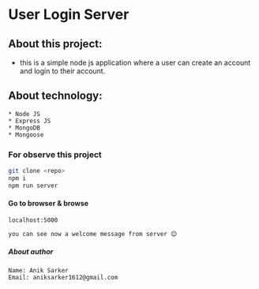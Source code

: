 # User Login Server

## About this project:

* this is a simple node js application where a user can create an account and login to their account.

## About technology:
```
* Node JS
* Express JS
* MongoDB 
* Mongoose
```

### For observe this project 

``` bash
git clone <repo>
npm i
npm run server
```

#### Go to browser & browse

<code>localhost:5000</code>
```
you can see now a welcome message from server 😊
```

##### About author 
```
Name: Anik Sarker
Email: aniksarker1612@gmail.com
```

